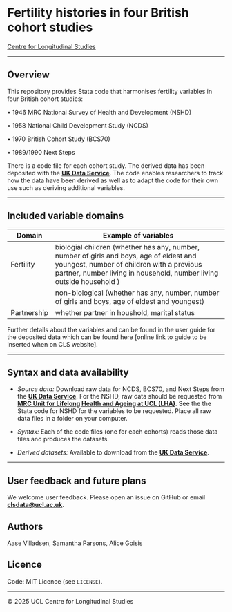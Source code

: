 # Fertility histories in four British cohort studies

[Centre for Longitudinal Studies](https://cls.ucl.ac.uk/)

---

## Overview
This repository provides Stata code that harmonises fertility variables in four British cohort studies:

•	1946 MRC National Survey of Health and Development (NSHD)

•	1958 National Child Development Study (NCDS)

•	1970 British Cohort Study (BCS70)

•	1989/1990 Next Steps

There is a code file for each cohort study. The derived data has been deposited with the [**UK Data Service**](https://beta.ukdataservice.ac.uk/datacatalogue/studies/study?id=9418). The code enables researchers to track how the data have been derived as well as to adapt the code for their own use such as deriving additional variables.   

---

## Included variable domains

| Domain         | Example of variables                               |
| -------------- | -------------------------------------- |
| Fertility      | biologial children (whether has any, number, number of girls and boys, age of eldest and youngest, number of children with a previous partner, number living in household, number living outside household )             |
|                |  non-biological (whether has any, number, number of girls and boys, age of eldest and youngest)   |
|Partnership           |  whether partner in houshold, marital status   |

Further details about the variables and can be found in the user guide for the deposited data which can be found here [online link to guide to be inserted when on CLS website].

---

## Syntax and data availability
- *Source data:* Download raw data for NCDS, BCS70, and Next Steps from the  [**UK Data Service**](https://ukdataservice.ac.uk/). For the NSHD, raw data should be requested from [**MRC Unit for Lifelong Health and Ageing at UCL (LHA)**](https://skylark.ucl.ac.uk/NSHD/data). See the the Stata code for NSHD for the variables to be requested. Place all raw data files in a folder on your computer.
  
- *Syntax:* Each of the code files (one for each cohorts) reads those data files and produces the datasets.    
- *Derived datasets:* Available to download from the [**UK Data Service**](https://beta.ukdataservice.ac.uk/datacatalogue/studies/study?id=9418).

---

## User feedback and future plans

We welcome user feedback. Please open an issue on GitHub or email **clsdata@ucl.ac.uk**.

## Authors
Aase Villadsen, Samantha Parsons, Alice Goisis
 
## Licence  
Code: MIT Licence (see `LICENSE`).

---

© 2025 UCL Centre for Longitudinal Studies
